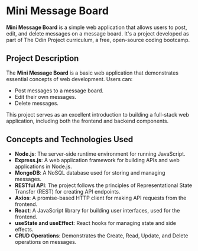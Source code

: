 # Mini Message Board

**Mini Message Board** is a simple web application that allows users to post, edit, and delete messages on a message board. It's a project developed as part of The Odin Project curriculum, a free, open-source coding bootcamp.

## Project Description

The **Mini Message Board** is a basic web application that demonstrates essential concepts of web development. Users can:

- Post messages to a message board.
- Edit their own messages.
- Delete messages.

This project serves as an excellent introduction to building a full-stack web application, including both the frontend and backend components.

## Concepts and Technologies Used

- **Node.js**: The server-side runtime environment for running JavaScript.
- **Express.js**: A web application framework for building APIs and web applications in Node.js.
- **MongoDB**: A NoSQL database used for storing and managing messages.
- **RESTful API**: The project follows the principles of Representational State Transfer (REST) for creating API endpoints.
- **Axios**: A promise-based HTTP client for making API requests from the frontend.
- **React**: A JavaScript library for building user interfaces, used for the frontend.
- **useState and useEffect**: React hooks for managing state and side effects.
- **CRUD Operations**: Demonstrates the Create, Read, Update, and Delete operations on messages.
